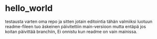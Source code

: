 # hello_world
testausta varten oma repo
ja sitten jotain editointia tähän valmiiksi luotuun readme-fileen
tuo äskeinen päivitettiin main-versioon mutta entäpä jos koitan päivittää branchiin, Ei onnistu kun readme on vain mainissa. 
